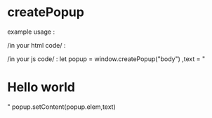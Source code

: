 # createPopup
example usage :

/in your html code/ :
<link rel='stylesheet' href='link-to-cp-style.css'/>
<script src='link-to-cp-script.js'>
</script> 

/in your js code/ :
let popup = window.createPopup("body")
,text = "<h1>Hello world</h1>"
popup.setContent(popup.elem,text)
